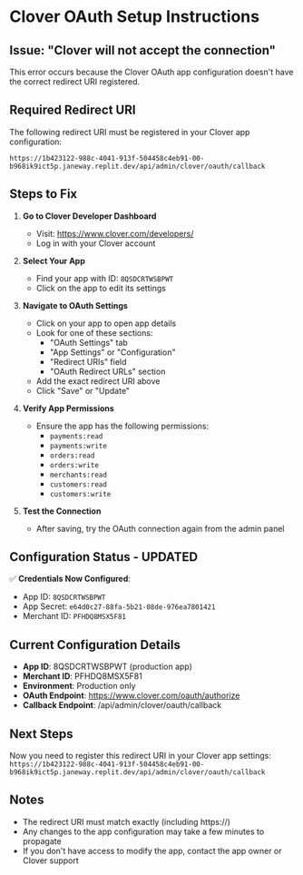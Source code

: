 # Clover OAuth Setup Instructions

## Issue: "Clover will not accept the connection"

This error occurs because the Clover OAuth app configuration doesn't have the correct redirect URI registered.

## Required Redirect URI

The following redirect URI must be registered in your Clover app configuration:

```
https://1b423122-988c-4041-913f-504458c4eb91-00-b968ik9ict5p.janeway.replit.dev/api/admin/clover/oauth/callback
```

## Steps to Fix

1. **Go to Clover Developer Dashboard**
   - Visit: https://www.clover.com/developers/
   - Log in with your Clover account

2. **Select Your App**
   - Find your app with ID: `8QSDCRTWSBPWT`
   - Click on the app to edit its settings

3. **Navigate to OAuth Settings**
   - Click on your app to open app details
   - Look for one of these sections:
     * "OAuth Settings" tab
     * "App Settings" or "Configuration" 
     * "Redirect URIs" field
     * "OAuth Redirect URLs" section
   - Add the exact redirect URI above
   - Click "Save" or "Update"

4. **Verify App Permissions**
   - Ensure the app has the following permissions:
     - `payments:read`
     - `payments:write` 
     - `orders:read`
     - `orders:write`
     - `merchants:read`
     - `customers:read`
     - `customers:write`

5. **Test the Connection**
   - After saving, try the OAuth connection again from the admin panel

## Configuration Status - UPDATED

✅ **Credentials Now Configured**:
- App ID: `8QSDCRTWSBPWT` 
- App Secret: `e64d0c27-88fa-5b21-08de-976ea7801421`
- Merchant ID: `PFHDQ8MSX5F81`

## Current Configuration Details

- **App ID**: 8QSDCRTWSBPWT (production app)
- **Merchant ID**: PFHDQ8MSX5F81 
- **Environment**: Production only
- **OAuth Endpoint**: https://www.clover.com/oauth/authorize
- **Callback Endpoint**: /api/admin/clover/oauth/callback

## Next Steps
Now you need to register this redirect URI in your Clover app settings:
`https://1b423122-988c-4041-913f-504458c4eb91-00-b968ik9ict5p.janeway.replit.dev/api/admin/clover/oauth/callback`

## Notes

- The redirect URI must match exactly (including https://)
- Any changes to the app configuration may take a few minutes to propagate
- If you don't have access to modify the app, contact the app owner or Clover support